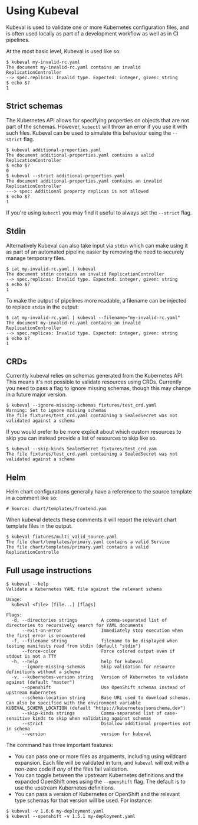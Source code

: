 # Using Kubeval

Kubeval is used to validate one or more Kubernetes configuration files, and
is often used locally as part of a development workflow as well as in CI pipelines.

At the most basic level, Kubeval is used like so:

```console
$ kubeval my-invalid-rc.yaml
The document my-invalid-rc.yaml contains an invalid ReplicationController
--> spec.replicas: Invalid type. Expected: integer, given: string
$ echo $?
1
```


## Strict schemas

The Kubernetes API allows for specifying properties on objects that are not part of the schemas.
However, `kubectl` will throw an error if you use it with such files. Kubeval can be
used to simulate this behaviour using the `--strict` flag.

```console
$ kubeval additional-properties.yaml
The document additional-properties.yaml contains a valid ReplicationController
$ echo $?
0
$ kubeval --strict additional-properties.yaml
The document additional-properties.yaml contains an invalid ReplicationController
---> spec: Additional property replicas is not allowed
$ echo $?
1
```

If you're using `kubectl` you may find it useful to always set the `--strict` flag.


## Stdin

Alternatively Kubeval can also take input via `stdin` which can make using
it as part of an automated pipeline easier by removing the need to securely
manage temporary files.

```
$ cat my-invalid-rc.yaml | kubeval
The document stdin contains an invalid ReplicationController
--> spec.replicas: Invalid type. Expected: integer, given: string
$ echo $?
1
```

To make the output of pipelines more readable, a filename can be injected
to replace `stdin` in the output:

```
$ cat my-invalid-rc.yaml | kubeval --filename="my-invalid-rc.yaml"
The document my-invalid-rc.yaml contains an invalid ReplicationController
--> spec.replicas: Invalid type. Expected: integer, given: string
$ echo $?
1
```


## CRDs

Currently kubeval relies on schemas generated from the Kubernetes API. This means it's not
possible to validate resources using CRDs. Currently you need to pass a flag to ignore
missing schemas, though this may change in a future major version.

```
$ kubeval --ignore-missing-schemas fixtures/test_crd.yaml
Warning: Set to ignore missing schemas
The file fixtures/test_crd.yaml containing a SealedSecret was not validated against a schema
```

If you would prefer to be more explicit about which custom resources to skip you can instead
provide a list of resources to skip like so.

```
$ kubeval --skip-kinds SealedSecret fixtures/test_crd.yam
The file fixtures/test_crd.yaml containing a SealedSecret was not validated against a schema
```


## Helm

Helm chart configurations generally have a reference to the source template in a comment
like so:

```
# Source: chart/templates/frontend.yam
```

When kubeval detects these comments it will report the relevant chart template files in
the output.

```
$ kubeval fixtures/multi_valid_source.yaml
The file chart/templates/primary.yaml contains a valid Service
The file chart/templates/primary.yaml contains a valid ReplicationControlle
```


## Full usage instructions

```
$ kubeval --help
Validate a Kubernetes YAML file against the relevant schema

Usage:
  kubeval <file> [file...] [flags]

Flags:
  -d, --directories strings         A comma-separated list of directories to recursively search for YAML documents
      --exit-on-error               Immediately stop execution when the first error is encountered
  -f, --filename string             filename to be displayed when testing manifests read from stdin (default "stdin")
      --force-color                 Force colored output even if stdout is not a TTY
  -h, --help                        help for kubeval
      --ignore-missing-schemas      Skip validation for resource definitions without a schema
  -v, --kubernetes-version string   Version of Kubernetes to validate against (default "master")
      --openshift                   Use OpenShift schemas instead of upstream Kubernetes
      --schema-location string      Base URL used to download schemas. Can also be specified with the environment variable KUBEVAL_SCHEMA_LOCATION (default "https://kubernetesjsonschema.dev")
      --skip-kinds strings          Comma-separated list of case-sensitive kinds to skip when validating against schemas
      --strict                      Disallow additional properties not in schema
      --version                     version for kubeval
```

The command has three important features:

* You can pass one or more files as arguments, including using wildcard
  expansion. Each file will be validated in turn, and `kubeval` will
  exit with a non-zero code if _any_ of the files fail validation.
* You can toggle between the upstream Kubernetes definitions and the
  expanded OpenShift ones using the `--openshift` flag. The default is
  to use the upstream Kubernetes definitions.
* You can pass a version of Kubernetes or OpenShift and the relevant
  type schemas for that version will be used. For instance:

```
$ kubeval -v 1.6.6 my-deployment.yaml
$ kubeval --openshift -v 1.5.1 my-deployment.yaml
```
